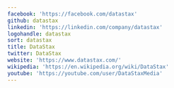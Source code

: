 ```yaml
---
facebook: 'https://facebook.com/datastax'
github: datastax
linkedin: 'https://linkedin.com/company/datastax'
logohandle: datastax
sort: datastax
title: DataStax
twitter: DataStax
website: 'https://www.datastax.com/'
wikipedia: 'https://en.wikipedia.org/wiki/DataStax'
youtube: 'https://youtube.com/user/DataStaxMedia'
---
```

